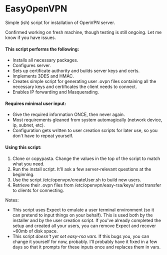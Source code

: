 # EasyOpenVPN
Simple (ish) script for installation of OpenVPN server.

Confirmed working on fresh machine, though testing is still ongoing. Let me know if you have issues.

#### This script performs the following:
- Installs all necessary packages.
- Configures server.
- Sets up certificate authority and builds server keys and certs.
- Implements 3DES and HMAC.
- Creates simple script for generating user .ovpn files containing all the necessary keys and certificates the client needs to connect.
- Enables IP forwarding and Masquerading.

#### Requires minimal user input:
- Give the required information ONCE, then never again.
- Most requirements gleaned from system automagically (network device, ip, subnet, etc).
- Configuration gets written to user creation scripts for later use, so you don't have to repeat yourself.

#### Using this script:
1. Clone or copypasta. Change the values in the top of the script to match what you need.
2. Run the install script. It'll ask a few server-relevant questions at the beginning.
3. Use the script /etc/openvpn/createUser.sh to build new users.
4. Retrieve their .ovpn files from /etc/openvpn/easy-rsa/keys/ and transfer to clients for connecting.

Notes:
- This script uses Expect to emulate a user terminal environment (so it can pretend to input things on your behalf). This is used both by the installer and by the user creation script. If you've already completed the setup and created all your users, you can remove Expect and recover ~60mb of disk space.
- This script *doesn't yet set easy-rsa vars*. If this bugs you, you can change it yourself for now, probably. I'll probably have it fixed in a few days so that it prompts for these inputs once and replaces them in vars.
